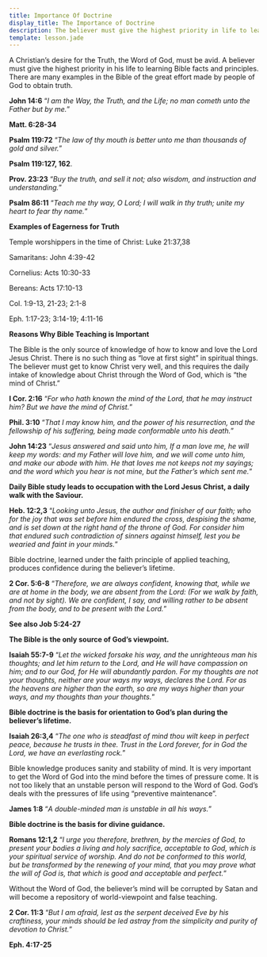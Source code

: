 ```yaml
---
title: Importance Of Doctrine
display_title: The Importance of Doctrine
description: The believer must give the highest priority in life to learning Bible facts and principles, and applying them to every situation.
template: lesson.jade
---
```


A Christian’s desire for the Truth, the Word of God, must be avid. A believer must give the highest priority in his life to learning Bible facts and principles. There are many examples in the Bible of the great effort made by people of God to obtain truth.

**John 14:6** “*_I am the Way, the Truth, and the Life; no man cometh unto the Father but by me._*”

**Matt. 6:28-34**

**Psalm 119:72** “_The law of thy mouth is better unto me than thousands of gold and silver._”

**Psalm 119:127, 162**.

**Prov. 23:23** “_Buy the truth, and sell it not; also wisdom, and instruction and understanding._”

**Psalm 86:11** “_Teach me thy way, O Lord; I will walk in thy truth; unite my heart to fear thy name._”

**Examples of Eagerness for Truth**

Temple worshippers in the time of Christ: Luke 21:37,38

Samaritans: John 4:39-42

Cornelius: Acts 10:30-33

Bereans: Acts 17:10-13

Col. 1:9-13, 21-23; 2:1-8

Eph. 1:17-23; 3:14-19; 4:11-16

**Reasons Why Bible Teaching is Important**

The Bible is the only source of knowledge of how to know and love the Lord Jesus Christ. There is no such thing as “love at first sight” in spiritual things. The believer must get to know Christ very well, and this requires the daily intake of knowledge about Christ through the Word of God, which is “the mind of Christ.”

**I Cor. 2:16** “_For who hath known the mind of the Lord, that he may instruct him? But we have the mind of Christ._”

**Phil. 3:10** “_That I may know him, and the power of his resurrection, and the fellowship of his suffering, being made conformable unto his death._”

**John 14:23** “_Jesus answered and said unto him, If a man love me, he will keep my words: and my Father will love him, and we will come unto him, and make our abode with him. He that loves me not keeps not my sayings; and the word which you hear is not mine, but the Father’s which sent me._”

**Daily Bible study leads to occupation with the Lord Jesus Christ, a daily walk with the Saviour.**

**Heb. 12:2,3** “_Looking unto Jesus, the author and finisher of our faith; who for the joy that was set before him endured the cross, despising the shame, and is set down at the right hand of the throne of God. For consider him that endured such contradiction of sinners against himself, lest you be wearied and faint in your minds._”

Bible doctrine, learned under the faith principle of applied teaching, produces confidence during the believer’s lifetime.

**2 Cor. 5:6-8** “_Therefore, we are always confident, knowing that, while we are at home in the body, we are absent from the Lord: (For we walk by faith, and not by sight). We are confident, I say, and willing rather to be absent from the body, and to be present with the Lord._”

**See also Job 5:24-27**

**The Bible is the only source of God’s viewpoint.**

**Isaiah 55:7-9** “_Let the wicked forsake his way, and the unrighteous man his thoughts; and let him return to the Lord, and He will have compassion on him; and to our God, for He will abundantly pardon. For my thoughts are not your thoughts, neither are your ways my ways, declares the Lord. For as the heavens are higher than the earth, so are my ways higher than your ways, and my thoughts than your thoughts._”

**Bible doctrine is the basis for orientation to God’s plan during the believer’s lifetime.**

**Isaiah 26:3,4** “_The one who is steadfast of mind thou wilt keep in perfect peace, because he trusts in thee. Trust in the Lord forever, for in God the Lord, we have an everlasting rock._”

Bible knowledge produces sanity and stability of mind. It is very important to get the Word of God into the mind before the times of pressure come. It is not too likely that an unstable person will respond to the Word of God. God’s deals with the pressures of life using “preventive maintenance”.

**James 1:8** “_A double-minded man is unstable in all his ways._”

**Bible doctrine is the basis for divine guidance.**

**Romans 12:1,2** “_I urge you therefore, brethren, by the mercies of God, to present your bodies a living and holy sacrifice, acceptable to God, which is your spiritual service of worship. And do not be conformed to this world, but be transformed by the renewing of your mind, that you may prove what the will of God is, that which is good and acceptable and perfect._”

Without the Word of God, the believer’s mind will be corrupted by Satan and will become a repository of world-viewpoint and false teaching.

**2 Cor. 11:3** “_But I am afraid, lest as the serpent deceived Eve by his craftiness, your minds should be led astray from the simplicity and purity of devotion to Christ._”

**Eph. 4:17-25**


